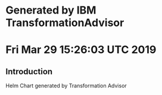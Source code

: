 # Generated by IBM TransformationAdvisor
# Fri Mar 29 15:26:03 UTC 2019
## Introduction

Helm Chart generated by Transformation Advisor
